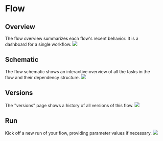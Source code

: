 # Flow

## Overview

The flow overview summarizes each flow's recent behavior. It is a dashboard for a single workflow.
![](/cloud/ui/flow-overview.png)

## Schematic

The flow schematic shows an interactive overview of all the tasks in the flow and their dependency structure.
![](/cloud/ui/flow-schematic.png)

## Versions

The "versions" page shows a history of all versions of this flow.
![](/cloud/ui/flow-versions.png)

## Run

Kick off a new run of your flow, providing parameter values if necessary.
![](/cloud/ui/flow-run.png)
